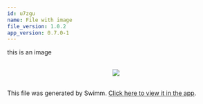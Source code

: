 ```yaml
---
id: u7zgu
name: File with image
file_version: 1.0.2
app_version: 0.7.0-1
---
```


this is an image

<br/>

<div align="center"><img src="https://firebasestorage.googleapis.com/v0/b/swimm-dev-content/o/repositories%2FZ2l0aHViJTNBJTNBc3Rva2Utd2VhdGhlciUzQSUzQUFkZGllQ29oZW4%3D%2Fe305e20c-9b40-4514-bfe6-0bfbc2f1cdff.png?alt=media&token=510e921e-70e6-4b2b-af7c-68a91062836c" style="width:'25%'"/></div>

<br/>

This file was generated by Swimm. [Click here to view it in the app](http://localhost:5000/repos/Z2l0aHViJTNBJTNBc3Rva2Utd2VhdGhlciUzQSUzQUFkZGllQ29oZW4=/docs/u7zgu).
